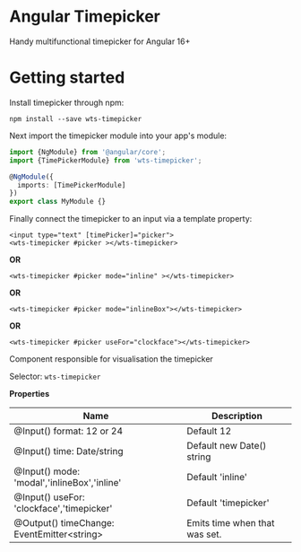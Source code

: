 # Angular Timepicker
  Handy multifunctional timepicker for Angular 16+


# Getting started
Install timepicker through npm:
```
npm install --save wts-timepicker
```
Next import the timepicker module into your app's module:
```typescript
import {NgModule} from '@angular/core';
import {TimePickerModule} from 'wts-timepicker';

@NgModule({
  imports: [TimePickerModule]
})
export class MyModule {}
```
Finally connect the timepicker to an input via a template property:
```
<input type="text" [timePicker]="picker">
<wts-timepicker #picker ></wts-timepicker>
```
**OR**
```
<wts-timepicker #picker mode="inline" ></wts-timepicker>
```
**OR**
```
<wts-timepicker #picker mode="inlineBox"></wts-timepicker>
```

**OR**
```
<wts-timepicker #picker useFor="clockface"></wts-timepicker>
```

Component responsible for visualisation the timepicker

Selector: `wts-timepicker`

**Properties**

 
| Name | Description |
|------|-------------|
| @Input() format: 12 or 24 |  Default 12 |
| @Input() time: Date/string |  Default new Date() string |
| @Input() mode: 'modal','inlineBox','inline' |  Default 'inline' |
| @Input() useFor: 'clockface','timepicker'  |  Default 'timepicker' |
| @Output() timeChange: EventEmitter\<string\> | Emits time when that was set. |
